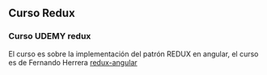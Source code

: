 ## Curso Redux

### Curso UDEMY redux

El curso es sobre la implementación del patrón REDUX en angular, el curso es de Fernando Herrera [redux-angular](https://www.udemy.com/course/redux-ngrx-angular/) 
